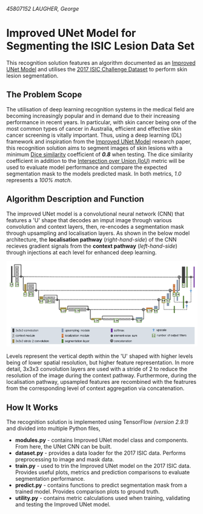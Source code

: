 _45807152 LAUGHER, George_

# Improved UNet Model for Segmenting the ISIC Lesion Data Set
This recognition solution features an algorithm documented as an [Improved UNet Model](https://arxiv.org/pdf/1802.10508v1.pdf) and utilises the [2017 ISIC Challenge Dataset](https://challenge.isic-archive.com/data/#2017) to perform skin lesion segmentation.

## The Problem Scope
The utilisation of deep learning recognition systems in the medical field are becoming increasingly popular and in demand due to their increasing performance in recent years. In particular, with skin cancer being one of the most common types of cancer in Australia, efficient and effective skin cancer screening is vitally important. Thus, using a deep learning (DL) framework and inspiration from the [Improved UNet Model](https://arxiv.org/pdf/1802.10508v1.pdf) research paper, this recognition solution aims to segment images of skin lesions with a minimum [Dice similarity](https://en.wikipedia.org/wiki/S%C3%B8rensen%E2%80%93Dice_coefficient) coefficient of **_0.8_** when testing. The dice similarity coefficient in addition to the [Intersection over Union (IoU)](https://en.wikipedia.org/wiki/Jaccard_index) metric will be used to evaluate model performance and compare the expected segmentation mask to the models predicted mask. In both metrics, _1.0_ represents a _100% match_.

## Algorithm Description and Function
The improved UNet model is a convolutional neural network (CNN) that features a 'U' shape that decodes an imput image through various convolution and context layers, then, re-encodes a segmentation mask through upsampling and localisation layers. As shown in the below model architecture, the **localisation pathway** (_right-hand-side_) of the CNN recieves gradient signals from the **context pathway** (_left-hand-side_) through injections at each level for enhanced deep learning.

![Improved UNet Network Architechture](./figures/ImprovedUNetArchitecture.png)

Levels represent the vertical depth within the 'U' shaped with higher levels being of lower spatial resolution, but higher feature representation. In more detail, 3x3x3 convolution layers are used with a stride of 2 to reduce the resolution of the image during the context pathway. Furthermore, during the localisation pathway, upsampled features are recombined with the featrures from the corresponding level of context aggregation via concatenation.

## How It Works
The recognition solution is implemented using TensorFlow _(version 2.9.1)_ and divided into multiple Python files,
* **modules.py** - contains Improved UNet model class and components. From here, the UNet CNN can be built.
* **dataset.py** - provides a data loader for the 2017 ISIC data. Performs preprocessing to image and mask data.
* **train.py** - used to trin the Improved UNet model on the 2017 ISIC data. Provides useful plots, metrics and prediction comparisons to evaluate segmentation performance.
* **predict.py** - contains functions to predict segmentation mask from a trained model. Provides comparison plots to ground truth.
* **utility.py** - contains metric calculations used when training, validating and testing the Improved UNet model.
